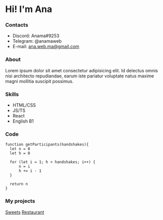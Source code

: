 # Hi! I'm Ana

### Contacts
* Discord: Anama#9253
* Telegram: @anamaweb
* E-mail: <ana.web.ma@gmail.com>

### About
Lorem ipsum dolor sit amet consectetur adipisicing elit. 
Id delectus omnis nisi architecto repudiandae, earum iste pariatur voluptate natus maxime magni mollitia suscipit possimus.

### Skills
* HTML/CSS
* JS/TS
* React
* English B1

### Code
```
function getParticipants(handshakes){
  let n = 0
  let h = 0

  for (let i = 1; h < handshakes; i++) {
      n = i
      h += i - 1
  }

  return n 
}
```

### My projects
[Sweets](https://github.com/Ana-Ma-Web/Sweets)
[Restaurant](https://github.com/Ana-Ma-Web/Restaurant)
